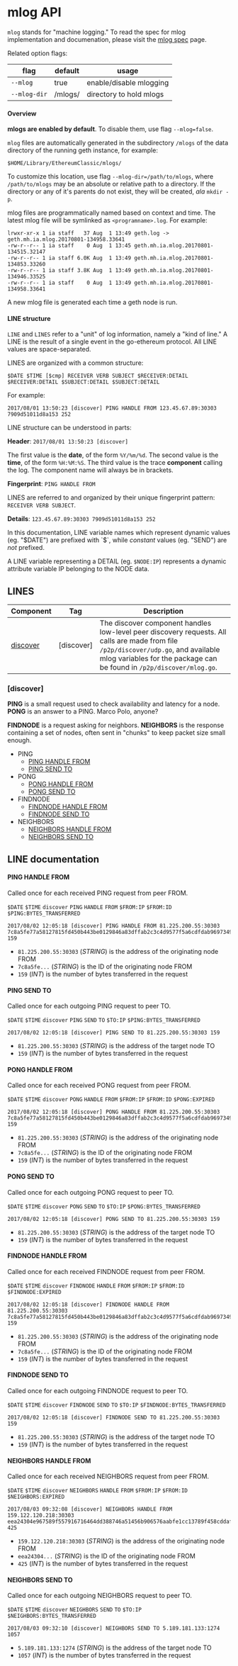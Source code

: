 # mlog API

`mlog` stands for "machine logging." To read the spec for mlog implementation
and documenation, please visit the [mlog spec](./Mlog-Spec.md) page.

Related option flags:

| flag | default | usage |
| --- | --- | --- |
| `--mlog` | true | enable/disable mlogging |
| `--mlog-dir` | <datadir>/mlogs/ | directory to hold mlogs |

#### Overview

__mlogs are enabled by default__. To disable them, use flag `--mlog=false`.

`mlog` files are automatically generated in the subdirectory `/mlogs` of the data directory of the running
geth instance, for example:

```
$HOME/Library/EthereumClassic/mlogs/
```

To customize this location, use flag `--mlog-dir=/path/to/mlogs`, where `/path/to/mlogs` may be an absolute or relative path to a directory. If the directory or any of it's parents do not exist, they will be created, _ala_ `mkdir -p`.

mlog files are programmatically named based on context and time. The latest
mlog file will be symlinked as `<programname>.log`. For example:

```
lrwxr-xr-x 1 ia staff   37 Aug  1 13:49 geth.log -> geth.mh.ia.mlog.20170801-134958.33641
-rw-r--r-- 1 ia staff    0 Aug  1 13:45 geth.mh.ia.mlog.20170801-134515.32147
-rw-r--r-- 1 ia staff 6.0K Aug  1 13:49 geth.mh.ia.mlog.20170801-134853.33260
-rw-r--r-- 1 ia staff 3.8K Aug  1 13:49 geth.mh.ia.mlog.20170801-134946.33525
-rw-r--r-- 1 ia staff    0 Aug  1 13:49 geth.mh.ia.mlog.20170801-134958.33641
```

A new mlog file is generated each time a geth node is run.

#### LINE structure

`LINE` and `LINES` refer to a "unit" of log information, namely a "kind of
  line." A LINE is the result of a single event in the go-ethereum protocol. All LINE values are space-separated.

LINES are organized with a common structure:

```
$DATE $TIME [$cmp] RECEIVER VERB SUBJECT $RECEIVER:DETAIL $RECEIVER:DETAIL $SUBJECT:DETAIL $SUBJECT:DETAIL
```

For example:
```
2017/08/01 13:50:23 [discover] PING HANDLE FROM 123.45.67.89:30303 7909d51011d8a153 252
```

LINE structure can be understood in parts:

__Header__: `2017/08/01 13:50:23 [discover]`

The first value is the __date__, of the form `%Y/%m/%d`. The second value is the __time__, of the form `%H:%M:%S`.
The third value is the trace __component__ calling the log. The component name will always be in brackets.

__Fingerprint__: `PING HANDLE FROM`

LINES are referred to and organized by their unique fingerprint pattern: `RECEIVER VERB SUBJECT`.


__Details__: `123.45.67.89:30303 7909d51011d8a153 252`

In this documentation, LINE variable names which represent dynamic values (eg. "$DATE")
are prefixed with `$`, while _constant_ values (eg. "SEND")
are _not_ prefixed.

A LINE variable representing a DETAIL (eg. `$NODE:IP`) represents a dynamic attribute
variable IP belonging to the NODE data.

## LINES

| Component | Tag | Description |
| --- | --- | --- |
| [discover](#discover) | [discover] | The discover component handles low-level peer discovery requests. All calls are made from file `/p2p/discover/udp.go`, and available mlog variables for the package can be found in `/p2p/discover/mlog.go`. |


### [discover]

__PING__ is a small request used to check availability and latency for a node.
__PONG__ is an answer to a PING. Marco Polo, anyone?

__FINDNODE__ is a request asking for neighbors.
__NEIGHBORS__ is the response containing a set of nodes, often sent in "chunks"
to keep packet size small enough.


- PING
  + [PING HANDLE FROM](#PING-HANDLE-FROM)
  + [PING SEND TO](#PING-SEND-TO)
- PONG
  + [PONG HANDLE FROM](#PONG-HANDLE-FROM)
  + [PONG SEND TO](#PONG-SEND-TO)
- FINDNODE
  + [FINDNODE HANDLE FROM](#FINDNODE-HANDLE-FROM)
  + [FINDNODE SEND TO](#FINDNODE-SEND-TO)
- NEIGHBORS
  + [NEIGHBORS HANDLE FROM](#NEIGHBORS-HANDLE-FROM)
  + [NEIGHBORS SEND TO](#NEIGHBORS-SEND-TO)


## LINE documentation

#### PING HANDLE FROM
Called once for each received PING request from peer FROM.

`$DATE` `$TIME` `discover` `PING` `HANDLE` `FROM` `$FROM:IP` `$FROM:ID` `$PING:BYTES_TRANSFERRED`

```
2017/08/02 12:05:18 [discover] PING HANDLE FROM 81.225.200.55:30303 7c8a5fe77a58127815fd450b443be0129846a83dffab2c3c4d9577f5a6cdfdab96973492b31c0c5183ece6ff98247a45ad1228917ed886c64af3f16859d6ff05 159
```

- `81.225.200.55:30303` (_STRING_) is the address of the originating node FROM
- `7c8a5fe...` (_STRING_) is the ID of the originating node FROM
- `159` (_INT_) is the number of bytes transferred in the request

#### PING SEND TO
Called once for each outgoing PING request to peer TO.

`$DATE` `$TIME` `discover` `PING` `SEND` `TO` `$TO:IP` `$PING:BYTES_TRANSFERRED`

```
2017/08/02 12:05:18 [discover] PING SEND TO 81.225.200.55:30303 159
```

- `81.225.200.55:30303` (_STRING_) is the address of the target node TO
- `159` (_INT_) is the number of bytes transferred in the request

#### PONG HANDLE FROM
Called once for each received PONG request from peer FROM.

`$DATE` `$TIME` `discover` `PONG` `HANDLE` `FROM` `$FROM:IP` `$FROM:ID` `$PONG:EXPIRED`

```
2017/08/02 12:05:18 [discover] PONG HANDLE FROM 81.225.200.55:30303 7c8a5fe77a58127815fd450b443be0129846a83dffab2c3c4d9577f5a6cdfdab96973492b31c0c5183ece6ff98247a45ad1228917ed886c64af3f16859d6ff05 159
```

- `81.225.200.55:30303` (_STRING_) is the address of the originating node FROM
- `7c8a5fe...` (_STRING_) is the ID of the originating node FROM
- `159` (_INT_) is the number of bytes transferred in the request

#### PONG SEND TO
Called once for each outgoing PONG request to peer TO.

`$DATE` `$TIME` `discover` `PONG` `SEND` `TO` `$TO:IP` `$PONG:BYTES_TRANSFERRED`

```
2017/08/02 12:05:18 [discover] PONG SEND TO 81.225.200.55:30303 159
```

- `81.225.200.55:30303` (_STRING_) is the address of the target node TO
- `159` (_INT_) is the number of bytes transferred in the request

#### FINDNODE HANDLE FROM
Called once for each received FINDNODE request from peer FROM.

`$DATE` `$TIME` `discover` `FINDNODE` `HANDLE` `FROM` `$FROM:IP` `$FROM:ID` `$FINDNODE:EXPIRED`

```
2017/08/02 12:05:18 [discover] FINDNODE HANDLE FROM 81.225.200.55:30303 7c8a5fe77a58127815fd450b443be0129846a83dffab2c3c4d9577f5a6cdfdab96973492b31c0c5183ece6ff98247a45ad1228917ed886c64af3f16859d6ff05 159
```

- `81.225.200.55:30303` (_STRING_) is the address of the originating node FROM
- `7c8a5fe...` (_STRING_) is the ID of the originating node FROM
- `159` (_INT_) is the number of bytes transferred in the request

#### FINDNODE SEND TO
Called once for each outgoing FINDNODE request to peer TO.

`$DATE` `$TIME` `discover` `FINDNODE` `SEND` `TO` `$TO:IP` `$FINDNODE:BYTES_TRANSFERRED`

```
2017/08/02 12:05:18 [discover] FINDNODE SEND TO 81.225.200.55:30303 159
```

- `81.225.200.55:30303` (_STRING_) is the address of the target node TO
- `159` (_INT_) is the number of bytes transferred in the request

#### NEIGHBORS HANDLE FROM
Called once for each received NEIGHBORS request from peer FROM.

`$DATE` `$TIME` `discover` `NEIGHBORS` `HANDLE` `FROM` `$FROM:IP` `$FROM:ID` `$NEIGHBORS:EXPIRED`

```
2017/08/03 09:32:08 [discover] NEIGHBORS HANDLE FROM 159.122.120.218:30303 eea24304e967589f557916716464dd388746a51456b906576aabfe1cc13789f458cddaf92c3e7d391a74f4c8499589f2adab1aa37d436c2b07afafb50e78f399 425
```

- `159.122.120.218:30303` (_STRING_) is the address of the originating node FROM
- `eea24304...` (_STRING_) is the ID of the originating node FROM
- `425` (_INT_) is the number of bytes transferred in the request

#### NEIGHBORS SEND TO
Called once for each outgoing NEIGHBORS request to peer TO.

`$DATE` `$TIME` `discover` `NEIGHBORS` `SEND` `TO` `$TO:IP` `$NEIGHBORS:BYTES_TRANSFERRED`

```
2017/08/03 09:32:10 [discover] NEIGHBORS SEND TO 5.189.181.133:1274 1057
```

- `5.189.181.133:1274` (_STRING_) is the address of the target node TO
- `1057` (_INT_) is the number of bytes transferred in the request
